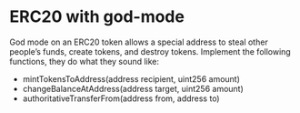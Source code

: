 # ERC20 with god-mode
God mode on an ERC20 token allows a special address to steal other people’s funds, create tokens, and destroy tokens. Implement the following functions, they do what they sound like:

- mintTokensToAddress(address recipient, uint256 amount)
- changeBalanceAtAddress(address target, uint256 amount)
- authoritativeTransferFrom(address from, address to)
